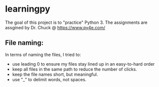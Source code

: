 # learningpy
The goal of this project is to "practice" Python 3.
The assignments are assgined by Dr. Chuck @ https://www.py4e.com/

File naming:
--------------
In terms of naming the files, I tried to:
- use leading 0 to ensure my files stay lined up in an easy-to-hard order
- keep all files in the same path to reduce the number of clicks.
- keep the file names short, but meaningful.
- use "_" to delimit words, not spaces.
